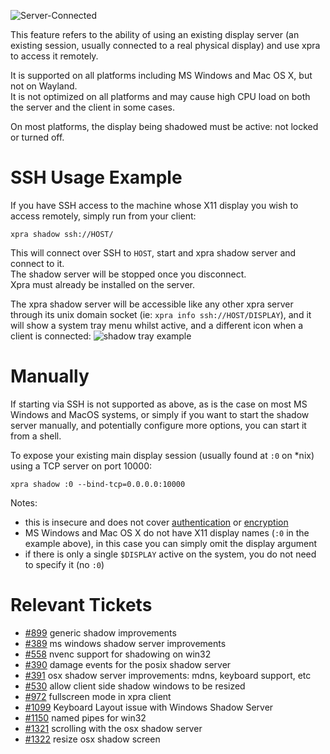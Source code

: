 ![Server-Connected](https://xpra.org/icons/server-connected.png)

This feature refers to the ability of using an existing display server (an existing session, usually connected to a real physical display) and use xpra to access it remotely.

It is supported on all platforms including MS Windows and Mac OS X, but not on Wayland.\
It is not optimized on all platforms and may cause high CPU load on both the server and the client in some cases.

On most platforms, the display being shadowed must be active: not locked or turned off.


# SSH Usage Example

If you have SSH access to the machine whose X11 display you wish to access remotely, simply run from your client:

    xpra shadow ssh://HOST/

This will connect over SSH to `HOST`, start and xpra shadow server and connect to it.\
The shadow server will be stopped once you disconnect.\
Xpra must already be installed on the server.

The xpra shadow server will be accessible like any other xpra server through its unix domain socket (ie: `xpra info ssh://HOST/DISPLAY`), and it will show a system tray menu whilst active, and a different icon when a client is connected:
![shadow tray example](https://xpra.org/images/win32-shadow-tray-menu.png)


# Manually
If starting via SSH is not supported as above, as is the case on most MS Windows and MacOS systems, or simply if you want to start the shadow server manually, and potentially configure more options, you can start it from a shell.

To expose your existing main display session (usually found at `:0` on *nix) using a TCP server on port 10000:

    xpra shadow :0 --bind-tcp=0.0.0.0:10000

Notes:
* this is insecure and does not cover [authentication](./Authentication) or [encryption](./Encryption)
* MS Windows and Mac OS X do not have X11 display names (`:0` in the example above), in this case you can simply omit the display argument
* if there is only a single `$DISPLAY` active on the system, you do not need to specify it (no `:0`)


# Relevant Tickets
* [#899](https://github.com/Xpra-org/xpra/issues/899) generic shadow improvements
* [#389](https://github.com/Xpra-org/xpra/issues/389) ms windows shadow server improvements
* [#558](https://github.com/Xpra-org/xpra/issues/558) nvenc support for shadowing on win32
* [#390](https://github.com/Xpra-org/xpra/issues/390) damage events for the posix shadow server
* [#391](https://github.com/Xpra-org/xpra/issues/391) osx shadow server improvements: mdns, keyboard support, etc
* [#530](https://github.com/Xpra-org/xpra/issues/530) allow client side shadow windows to be resized
* [#972](https://github.com/Xpra-org/xpra/issues/972) fullscreen mode in xpra client
* [#1099](https://github.com/Xpra-org/xpra/issues/1099) Keyboard Layout issue with Windows Shadow Server
* [#1150](https://github.com/Xpra-org/xpra/issues/1150) named pipes for win32
* [#1321](https://github.com/Xpra-org/xpra/issues/1321) scrolling with the osx shadow server
* [#1322](https://github.com/Xpra-org/xpra/issues/1322) resize osx shadow screen
